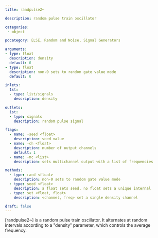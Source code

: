 ```yaml
---
title: randpulse2~

description: random pulse train oscillator

categories:
 - object

pdcategory: ELSE, Random and Noise, Signal Generators

arguments:
- type: float
  description: density
  default: 0
- type: float
  description: non-0 sets to random gate value mode
  default: 0

inlets:
  1st:
  - type: list/signals
    description: density

outlets:
  1st:
  - type: signals
    description: random pulse signal

flags:
  - name: -seed <float>
    description: seed value
  - name: -ch <float>
    description: number of output channels
    default: 1
  - name: -mc <list>
    description: sets multichannel output with a list of frequencies

methods:
  - type: rand <float>
    description: non-0 sets to random gate value mode
  - type: seed <float>
    description: a float sets seed, no float sets a unique internal
  - type: set <float, float>
    description: <channel, freq> set a single density channel

draft: false
---
```


[randpulse2~] is a random pulse train oscillator. It alternates at random intervals according to a "density" parameter, which controls the average frequency.
